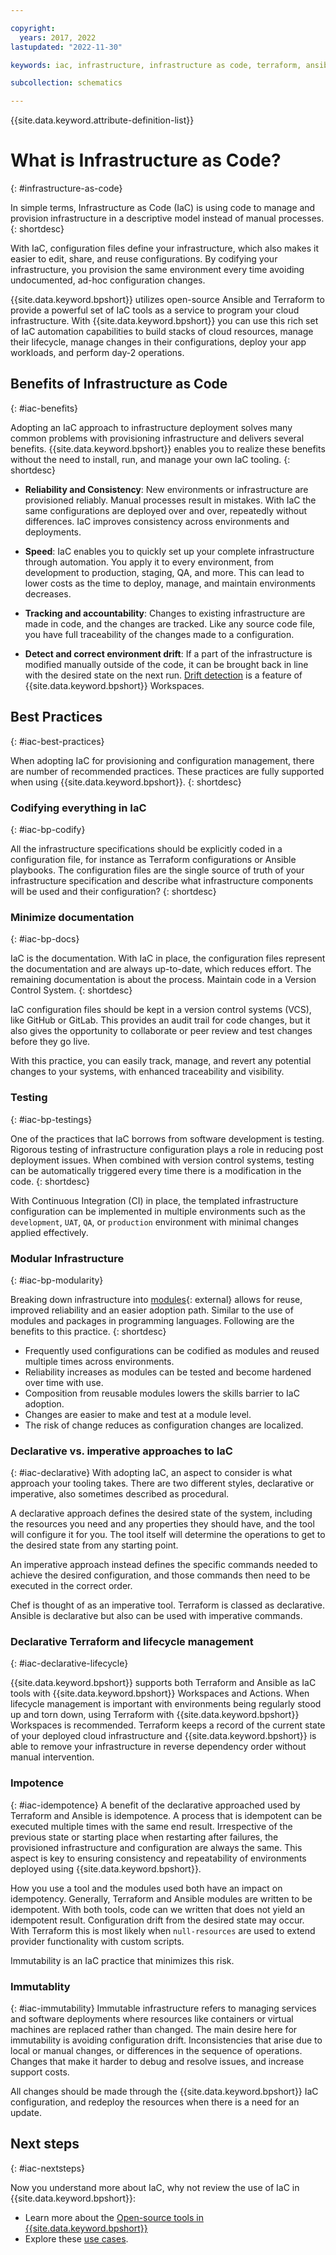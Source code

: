 ```yaml
---

copyright:
  years: 2017, 2022
lastupdated: "2022-11-30"

keywords: iac, infrastructure, infrastructure as code, terraform, ansible

subcollection: schematics

---
```


{{site.data.keyword.attribute-definition-list}}

# What is Infrastructure as Code?
{: #infrastructure-as-code}

In simple terms, Infrastructure as Code (IaC) is using code to manage and provision infrastructure in a descriptive model instead of manual processes.
{: shortdesc}

With IaC, configuration files define your infrastructure, which also makes it easier to edit, share, and reuse configurations. By codifying your infrastructure, you provision the same environment every time avoiding undocumented, ad-hoc configuration changes.

{{site.data.keyword.bpshort}} utilizes open-source Ansible and Terraform to provide a powerful set of IaC tools as a service to program your cloud infrastructure. With {{site.data.keyword.bpshort}} you can use this rich set of IaC automation capabilities to build stacks of cloud resources, manage their lifecycle, manage changes in their configurations, deploy your app workloads, and perform day-2 operations.

## Benefits of Infrastructure as Code
{: #iac-benefits}

Adopting an IaC approach to infrastructure deployment solves many common problems with provisioning infrastructure and delivers several benefits. {{site.data.keyword.bpshort}} enables you to realize these benefits without the need to install, run, and manage your own IaC tooling.
{: shortdesc}

- **Reliability and Consistency**: New environments or infrastructure are provisioned reliably. Manual processes result in mistakes. With IaC the same configurations are deployed over and over, repeatedly without differences. IaC improves consistency across environments and deployments.

- **Speed**: IaC enables you to quickly set up your complete infrastructure through automation. You apply it to every environment, from development to production, staging, QA, and more. This can lead to lower costs as the time to deploy, manage, and maintain environments decreases.

- **Tracking and accountability**: Changes to existing infrastructure are made in code, and the changes are tracked. Like any source code file, you have full traceability of the changes made to a configuration.

- **Detect and correct environment drift**: If a part of the infrastructure is modified manually outside of the code, it can be brought back in line with the desired state on the next run. [Drift detection](/docs/schematics?topic=schematics-drift-note) is a feature of {{site.data.keyword.bpshort}} Workspaces. 

## Best Practices 
{: #iac-best-practices}

When adopting IaC for provisioning and configuration management, there are number of recommended practices. These practices are fully supported when using {{site.data.keyword.bpshort}}.
{: shortdesc}

### Codifying everything in IaC
{: #iac-bp-codify}

All the infrastructure specifications should be explicitly coded in a configuration file, for instance as Terraform configurations or Ansible playbooks. The configuration files are the single source of truth of your infrastructure specification and describe what infrastructure components will be used and their configuration?
{: shortdesc}

### Minimize documentation
{: #iac-bp-docs}

IaC is the documentation. With IaC in place, the configuration files represent the documentation and are always up-to-date, which reduces effort. The remaining documentation is about the process.
Maintain code in a Version Control System.
{: shortdesc}

IaC configuration files should be kept in a version control systems (VCS), like GitHub or GitLab. This provides an audit trail for code changes, but it also gives the opportunity to collaborate or peer review and test changes before they go live.

With this practice, you can easily track, manage, and revert any potential changes to your systems, with enhanced traceability and visibility.

### Testing
{: #iac-bp-testings} 

One of the practices that IaC borrows from software development is testing. Rigorous testing of infrastructure configuration plays a role in reducing post deployment issues. When combined with version control systems, testing can be automatically triggered every time there is a modification in the code.
{: shortdesc}

With Continuous Integration (CI) in place, the templated infrastructure configuration can be implemented in multiple environments such as the `development`, `UAT`, `QA`, or `production` environment with minimal changes applied effectively.

### Modular Infrastructure
{: #iac-bp-modularity}

Breaking down infrastructure into [modules](https://github.com/terraform-ibm-modules/documentation){: external} allows for reuse, improved reliability and an easier adoption path. Similar to the use of modules and packages in programming languages. Following are the benefits to this practice.
{: shortdesc}

- Frequently used configurations can be codified as modules and reused multiple times across environments.
- Reliability increases as modules can be tested and become hardened over time with use.
- Composition from reusable modules lowers the skills barrier to IaC adoption.
- Changes are easier to make and test at a module level.
- The risk of change reduces as configuration changes are localized.

### Declarative vs. imperative approaches to IaC
{: #iac-declarative}
With adopting IaC, an aspect to consider is what approach your tooling takes. There are two different styles, declarative or imperative, also sometimes described as procedural. 

A declarative approach defines the desired state of the system, including the resources you need and any properties they should have, and the tool will configure it for you. The tool itself will determine the operations to get to the desired state from any starting point. 

An imperative approach instead defines the specific commands needed to achieve the desired configuration, and those commands then need to be executed in the correct order.  

Chef is thought of as an imperative tool. Terraform is classed as declarative. Ansible is declarative but also can be used with imperative commands. 

### Declarative Terraform and lifecycle management
{: #iac-declarative-lifecycle}

{{site.data.keyword.bpshort}} supports both Terraform and Ansible as IaC tools with {{site.data.keyword.bpshort}} Workspaces and Actions. When lifecycle management is important with environments being regularly stood up and torn down, using Terraform with {{site.data.keyword.bpshort}} Workspaces is recommended. Terraform keeps a record of the current state of your deployed cloud infrastructure and {{site.data.keyword.bpshort}} is able to remove your infrastructure in reverse dependency order without manual intervention. 

### Impotence
{: #iac-idempotence}
A benefit of the declarative approached used by Terraform and Ansible is idempotence. A process that is idempotent can be executed multiple times with the same end result. Irrespective of the previous state or starting place when restarting after failures, the provisioned infrastructure and configuration are always the same.  This aspect is key to ensuring consistency and repeatability of environments deployed using {{site.data.keyword.bpshort}}.  

How you use a tool and the modules used both have an impact on idempotency. Generally, Terraform and Ansible modules are written to be idempotent. With both tools, code can we written that does not yield an idempotent result. Configuration drift from the desired state may occur. With Terraform this is most likely when `null-resources` are used to extend provider functionality with custom scripts.

Immutability is an IaC practice that minimizes this risk. 
 

### Immutablity
{: #iac-immutability}
Immutable infrastructure refers to managing services and software deployments where resources like containers or virtual machines are replaced rather than changed. The main desire here for immutability is avoiding configuration drift. Inconsistencies that arise due to local or manual changes, or differences in the sequence of operations. Changes that make it harder to debug and resolve issues, and increase support costs.  

All changes should be made through the {{site.data.keyword.bpshort}} IaC configuration, and redeploy the resources when there is a need for an update. 



## Next steps
{: #iac-nextsteps}

Now you understand more about IaC, why not review the use of IaC in {{site.data.keyword.bpshort}}: 
- Learn more about the [Open-source tools in {{site.data.keyword.bpshort}}](/docs/schematics?topic=schematics-schematics-open-projects)
- Explore these [use cases](/docs/schematics?topic=schematics-how-it-works).
